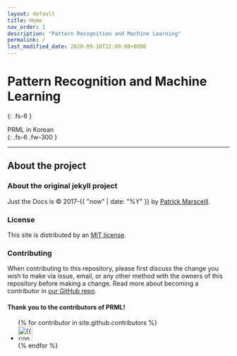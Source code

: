 ```yaml
---
layout: default
title: Home
nav_order: 1
description: "Pattern Recognition and Machine Learning"
permalink: /
last_modified_date: 2020-09-10T22:00:08+0000
---
```


# Pattern Recognition and Machine Learning
{: .fs-8 }

PRML in Korean  
{: .fs-6 .fw-300 }

---

## About the project

### About the original jekyll project

Just the Docs is &copy; 2017-{{ "now" | date: "%Y" }} by [Patrick Marsceill](http://patrickmarsceill.com).

### License

This site is distributed by an [MIT license](https://github.com/toriving/prml/blob/master/LICENSE.txt).

### Contributing

When contributing to this repository, please first discuss the change you wish to make via issue,
email, or any other method with the owners of this repository before making a change. Read more about becoming a contributor in [our GitHub repo](https://github.com/pmarsceill/just-the-docs#contributing).

#### Thank you to the contributors of PRML!

<ul class="list-style-none">
{% for contributor in site.github.contributors %}
  <li class="d-inline-block mr-1">
     <a href="{{ contributor.html_url }}"><img src="{{ contributor.avatar_url }}" width="32" height="32" alt="{{ contributor.login }}"/></a>
  </li>
{% endfor %}
</ul>
